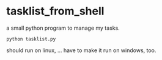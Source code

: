 # tasklist_from_shell
a small python program to manage my tasks.
```
python tasklist.py
```
should run on linux, ... have to make it run on windows, too.
